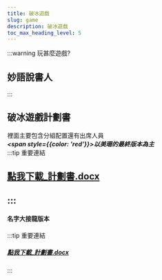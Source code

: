 ```yaml
---
title: 破冰遊戲
slug: game
description: 破冰遊戲
toc_max_heading_level: 5
---  
```




:::warning 玩甚麼遊戲? 
## 妙語說書人  
:::

## 破冰遊戲計劃書
裡面主要包含分組配置還有出席人員  
***<span style={{color: 'red'}}>以美珊的最終版本為主</span>***  
:::tip 重要連結
## [點我下載_計劃書.docx](https://docs.google.com/document/d/13uYQykuaBsqHQffHXjxMS7wSUQDmrhOq/edit?usp=sharing&ouid=112929086215442935125&rtpof=true&sd=true)
:::
-----


#### 名字大接龍版本
:::tip 重要連結
#####  [點我下載_計劃書.docx](https://docs.google.com/document/d/1ojk5W5SfbaciJlUn_U6aOfqOckGWPu_9/edit?usp=sharing&ouid=112929086215442935125&rtpof=true&sd=true)
:::